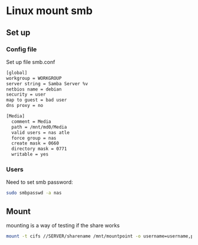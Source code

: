 # Linux mount smb

## Set up
### Config file
Set up file smb.conf
```sh
[global]
workgroup = WORKGROUP
server string = Samba Server %v
netbios name = debian
security = user
map to guest = bad user
dns proxy = no

[Media]
  comment = Media
  path = /mnt/md0/Media
  valid users = nas atle
  force group = nas
  create mask = 0660
  directory mask = 0771
  writable = yes
```

### Users
Need to set smb password:
```sh
sudo smbpasswd -a nas
```

## Mount
mounting is a way of testing if the share works
```sh
mount -t cifs //SERVER/sharename /mnt/mountpoint -o username=username,password=password,iocharset=utf8,vers=3.1.1
```